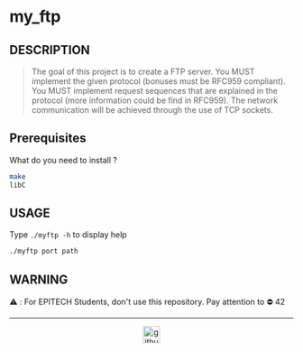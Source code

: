 # my_ftp

## DESCRIPTION

> The goal of this project is to create a FTP server. You MUST implement the given protocol (bonuses must be RFC959 compliant). You MUST implement request sequences that are explained in the protocol (more information could be find in RFC959). The network communication will be achieved through the use of TCP sockets.

## Prerequisites
What do you need to install ?
```bash
make
libC
```

## USAGE
Type `./myftp -h` to display help
```bash
./myftp port path
```

## WARNING
:warning: : For EPITECH Students, don't use this repository. Pay attention to :no_entry: 42

---

<div align="center">

<a href="https://github.com/blacky-yg" target="_blank"><img src="https://cdn.jsdelivr.net/npm/simple-icons@3.0.1/icons/github.svg" alt="github.com" width="30"></a>

</div>
